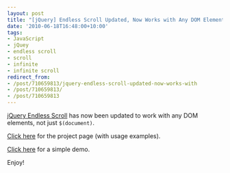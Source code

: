 ```yaml
---
layout: post
title: "[jQuery] Endless Scroll Updated, Now Works with Any DOM Elements"
date: '2010-06-18T16:48:00+10:00'
tags:
- JavaScript
- jQuey
- endless scroll
- scroll
- infinite
- infinite scroll
redirect_from:
- /post/710659813/jquery-endless-scroll-updated-now-works-with
- /post/710659813/
- /post/710659813
---
```

[jQuery Endless Scroll](http://github.com/fredwu/jquery-endless-scroll) has now been updated to work with any DOM elements, not just `$(document)`.

[Click here](http://www.beyondcoding.com/2009/01/15/release-jquery-plugin-endless-scroll/) for the project page (with usage examples).

[Click here](http://www.beyondcoding.com/demos/endless-scroll/) for a simple demo.

Enjoy!

